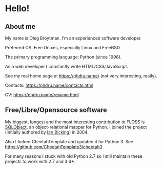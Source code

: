 # Hello!

## About me

My name is Oleg Broytman. I'm an experienced software developer.

Preferred OS: Free Unixes, especially Linux and FreeBSD.

The primary programming language: Python (since 1996).

As a web developer I constantly write HTML/CSS/JavaScript.

See my real home page at https://phdru.name/ (not very interesting,
really).

Contacts: https://phdru.name/contacts.html

CV: https://phdru.name/resume.html

## Free/Libre/Opensource software

My biggest, longest and the most interesting contribution to FLOSS is
[SQLObject](https://github.com/sqlobject/sqlobject), an
object-relational mapper for Python. I joined the project (initially
authored by
[Ian Bicking](https://www.ianbicking.org/projects.html#pythonweb)) in 2004.

Also I forked CheetahTemplate and updated it for Python 3. See
https://github.com/CheetahTemplate3/cheetah3

For many reasons I stuck with old Python 2.7 so I still maintain these
projects to work with 2.7 and 3.4+.
